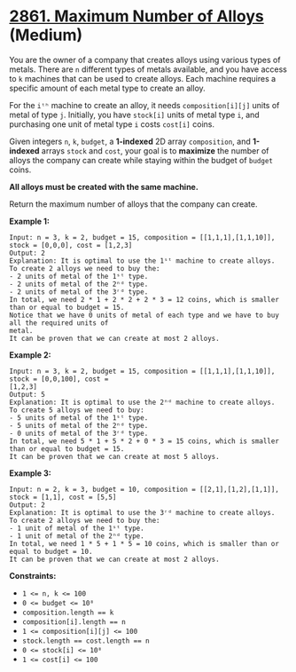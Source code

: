 # [2861. Maximum Number of Alloys][link] (Medium)

[link]: https://leetcode.com/problems/maximum-number-of-alloys/

You are the owner of a company that creates alloys using various types of metals. There are `n`
different types of metals available, and you have access to `k` machines that can be used to create
alloys. Each machine requires a specific amount of each metal type to create an alloy.

For the `iᵗʰ` machine to create an alloy, it needs `composition[i][j]` units of metal of type `j`.
Initially, you have `stock[i]` units of metal type `i`, and purchasing one unit of metal type `i`
costs `cost[i]` coins.

Given integers `n`, `k`, `budget`, a **1-indexed** 2D array `composition`, and **1-indexed** arrays
`stock` and `cost`, your goal is to **maximize** the number of alloys the company can create while
staying within the budget of `budget` coins.

**All alloys must be created with the same machine.**

Return the maximum number of alloys that the company can create.

**Example 1:**

```
Input: n = 3, k = 2, budget = 15, composition = [[1,1,1],[1,1,10]], stock = [0,0,0], cost = [1,2,3]
Output: 2
Explanation: It is optimal to use the 1ˢᵗ machine to create alloys.
To create 2 alloys we need to buy the:
- 2 units of metal of the 1ˢᵗ type.
- 2 units of metal of the 2ⁿᵈ type.
- 2 units of metal of the 3ʳᵈ type.
In total, we need 2 * 1 + 2 * 2 + 2 * 3 = 12 coins, which is smaller than or equal to budget = 15.
Notice that we have 0 units of metal of each type and we have to buy all the required units of
metal.
It can be proven that we can create at most 2 alloys.
```

**Example 2:**

```
Input: n = 3, k = 2, budget = 15, composition = [[1,1,1],[1,1,10]], stock = [0,0,100], cost =
[1,2,3]
Output: 5
Explanation: It is optimal to use the 2ⁿᵈ machine to create alloys.
To create 5 alloys we need to buy:
- 5 units of metal of the 1ˢᵗ type.
- 5 units of metal of the 2ⁿᵈ type.
- 0 units of metal of the 3ʳᵈ type.
In total, we need 5 * 1 + 5 * 2 + 0 * 3 = 15 coins, which is smaller than or equal to budget = 15.
It can be proven that we can create at most 5 alloys.
```

**Example 3:**

```
Input: n = 2, k = 3, budget = 10, composition = [[2,1],[1,2],[1,1]], stock = [1,1], cost = [5,5]
Output: 2
Explanation: It is optimal to use the 3ʳᵈ machine to create alloys.
To create 2 alloys we need to buy the:
- 1 unit of metal of the 1ˢᵗ type.
- 1 unit of metal of the 2ⁿᵈ type.
In total, we need 1 * 5 + 1 * 5 = 10 coins, which is smaller than or equal to budget = 10.
It can be proven that we can create at most 2 alloys.
```

**Constraints:**

- `1 <= n, k <= 100`
- `0 <= budget <= 10⁸`
- `composition.length == k`
- `composition[i].length == n`
- `1 <= composition[i][j] <= 100`
- `stock.length == cost.length == n`
- `0 <= stock[i] <= 10⁸`
- `1 <= cost[i] <= 100`
